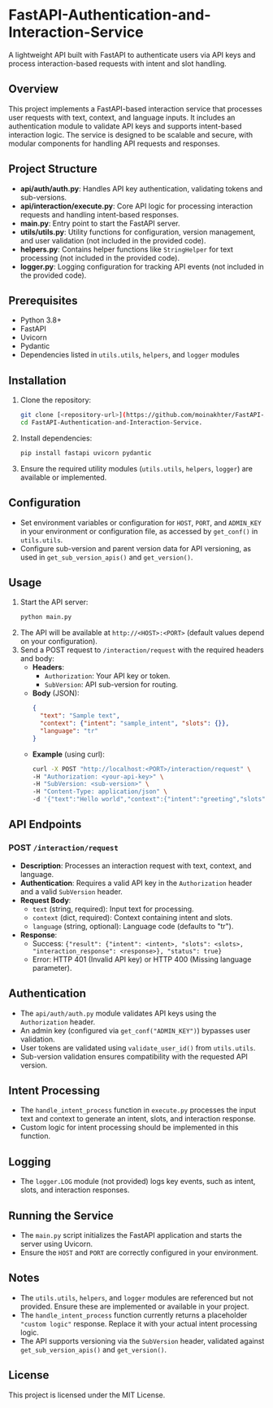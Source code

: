 # FastAPI-Authentication-and-Interaction-Service
A lightweight API built with FastAPI to authenticate users via API keys and process interaction-based requests with intent and slot handling.



## Overview
This project implements a FastAPI-based interaction service that processes user requests with text, context, and language inputs. It includes an authentication module to validate API keys and supports intent-based interaction logic. The service is designed to be scalable and secure, with modular components for handling API requests and responses.

## Project Structure
- **api/auth/auth.py**: Handles API key authentication, validating tokens and sub-versions.
- **api/interaction/execute.py**: Core API logic for processing interaction requests and handling intent-based responses.
- **main.py**: Entry point to start the FastAPI server.
- **utils/utils.py**: Utility functions for configuration, version management, and user validation (not included in the provided code).
- **helpers.py**: Contains helper functions like `StringHelper` for text processing (not included in the provided code).
- **logger.py**: Logging configuration for tracking API events (not included in the provided code).

## Prerequisites
- Python 3.8+
- FastAPI
- Uvicorn
- Pydantic
- Dependencies listed in `utils.utils`, `helpers`, and `logger` modules

## Installation
1. Clone the repository:
   ```bash
   git clone [<repository-url>](https://github.com/moinakhter/FastAPI-Authentication-and-Interaction-Service.git)
   cd FastAPI-Authentication-and-Interaction-Service.
   ```
2. Install dependencies:
   ```bash
   pip install fastapi uvicorn pydantic
   ```
3. Ensure the required utility modules (`utils.utils`, `helpers`, `logger`) are available or implemented.

## Configuration
- Set environment variables or configuration for `HOST`, `PORT`, and `ADMIN_KEY` in your environment or configuration file, as accessed by `get_conf()` in `utils.utils`.
- Configure sub-version and parent version data for API versioning, as used in `get_sub_version_apis()` and `get_version()`.

## Usage
1. Start the API server:
   ```bash
   python main.py
   ```
2. The API will be available at `http://<HOST>:<PORT>` (default values depend on your configuration).
3. Send a POST request to `/interaction/request` with the required headers and body:
   - **Headers**:
     - `Authorization`: Your API key or token.
     - `SubVersion`: API sub-version for routing.
   - **Body** (JSON):
     ```json
     {
       "text": "Sample text",
       "context": {"intent": "sample_intent", "slots": {}},
       "language": "tr"
     }
     ```
   - **Example** (using curl):
     ```bash
     curl -X POST "http://localhost:<PORT>/interaction/request" \
     -H "Authorization: <your-api-key>" \
     -H "SubVersion: <sub-version>" \
     -H "Content-Type: application/json" \
     -d '{"text":"Hello world","context":{"intent":"greeting","slots":{}},"language":"tr"}'
     ```

## API Endpoints
### POST `/interaction/request`
- **Description**: Processes an interaction request with text, context, and language.
- **Authentication**: Requires a valid API key in the `Authorization` header and a valid `SubVersion` header.
- **Request Body**:
  - `text` (string, required): Input text for processing.
  - `context` (dict, required): Context containing intent and slots.
  - `language` (string, optional): Language code (defaults to "tr").
- **Response**:
  - Success: `{"result": {"intent": <intent>, "slots": <slots>, "interaction_response": <response>}, "status": true}`
  - Error: HTTP 401 (Invalid API key) or HTTP 400 (Missing language parameter).

## Authentication
- The `api/auth/auth.py` module validates API keys using the `Authorization` header.
- An admin key (configured via `get_conf("ADMIN_KEY")`) bypasses user validation.
- User tokens are validated using `validate_user_id()` from `utils.utils`.
- Sub-version validation ensures compatibility with the requested API version.

## Intent Processing
- The `handle_intent_process` function in `execute.py` processes the input text and context to generate an intent, slots, and interaction response.
- Custom logic for intent processing should be implemented in this function.

## Logging
- The `logger.LOG` module (not provided) logs key events, such as intent, slots, and interaction responses.

## Running the Service
- The `main.py` script initializes the FastAPI application and starts the server using Uvicorn.
- Ensure the `HOST` and `PORT` are correctly configured in your environment.

## Notes
- The `utils.utils`, `helpers`, and `logger` modules are referenced but not provided. Ensure these are implemented or available in your project.
- The `handle_intent_process` function currently returns a placeholder `"custom logic"` response. Replace it with your actual intent processing logic.
- The API supports versioning via the `SubVersion` header, validated against `get_sub_version_apis()` and `get_version()`.

## License
This project is licensed under the MIT License.
